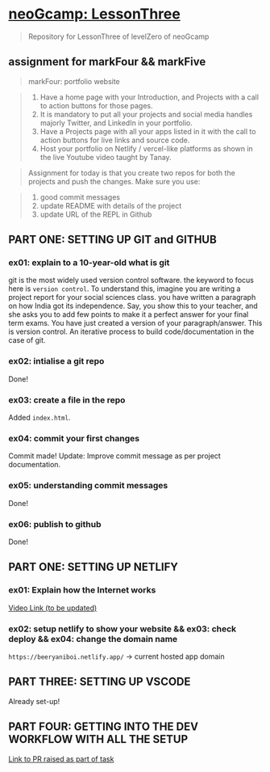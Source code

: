 # [neoGcamp: LessonThree]('https://neog.camp/guide/lessonTwo')

> Repository for LessonThree of levelZero of neoGcamp

## assignment for markFour && markFive

>markFour: portfolio website

>1. Have a home page with your Introduction, and Projects with a call to action buttons for those pages.
>2. It is mandatory to put all your projects and social media handles majorly Twitter, and LinkedIn in your portfolio.
>3. Have a Projects page with all your apps listed in it with the call to action buttons for live links and source code.
>4. Host your portfolio on Netlify / vercel-like platforms as shown in the live Youtube video taught by Tanay.

>Assignment for today is that you create two repos for both the projects and push the changes. Make sure you use:

>1. good commit messages
>2. update README with details of the project
>3. update URL of the REPL in Github


## PART ONE: SETTING UP GIT and GITHUB

### ex01: explain to a 10-year-old what is git

git is the most widely used version control software. the keyword to focus here is `version control`. To understand this,
imagine you are writing a project report for your social sciences class. you have written a paragraph on how India got its
independence. Say, you show this to your teacher, and she asks you to add few points to make it a perfect answer for your final
term exams.
You have just created a version of your paragraph/answer. This is version control. An iterative process to build code/documentation in the case of git.

### ex02: intialise a git repo

Done!

### ex03: create a file in the repo

Added `index.html`.

### ex04: commit your first changes

Commit made!
Update: Improve commit message as per project documentation.

### ex05: understanding commit messages

Done!

### ex06: publish to github

Done!

## PART ONE: SETTING UP NETLIFY

### ex01: Explain how the Internet works

[Video Link (to be updated)](https://www.youtube.com/watch?v=lCkSiodTN64)

### ex02: setup netlify to show your website && ex03: check deploy && ex04: change the domain name

`https://beeryaniboi.netlify.app/` -> current hosted app domain

## PART THREE: SETTING UP VSCODE

Already set-up!

## PART FOUR: GETTING INTO THE DEV WORKFLOW WITH ALL THE SETUP

[Link to PR raised as part of task](https://github.com/praty-1698/neogcamp_lessontwo/pull/1)